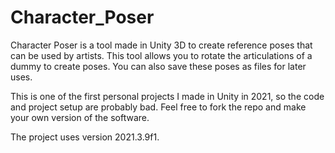 # Character_Poser
 
Character Poser is a tool made in Unity 3D to create reference poses that can be used by artists. This tool allows you to rotate the articulations of a dummy to create poses. You can also save these poses as files for later uses.

This is one of the first personal projects I made in Unity in 2021, so the code and project setup are probably bad. Feel free to fork the repo and make your own version of the software.

The project uses version 2021.3.9f1.
